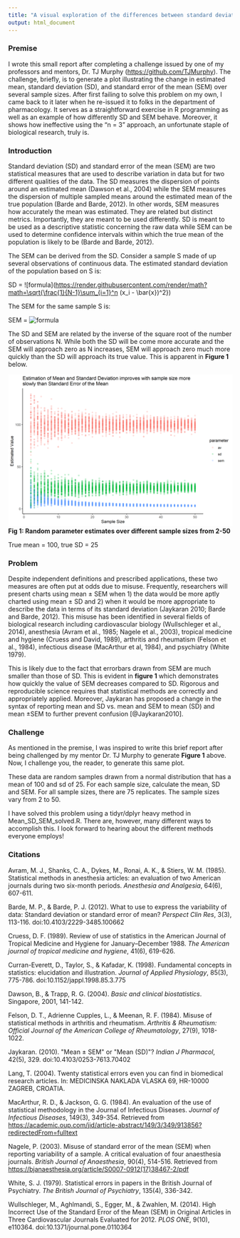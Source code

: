 ```yaml
---
title: "A visual exploration of the differences between standard deviation and standard error of the mean as they relate to sample size"
output: html_document
---
```


### Premise
I wrote this small report after completing a challenge issued by one of my professors and mentors, Dr. TJ Murphy (https://github.com/TJMurphy). The challenge, briefly, is to generate a plot illustrating the change in estimated mean, standard deviation (SD), and standard error of the mean (SEM) over several sample sizes. After first failing to solve this problem on my own, I came back to it later when he re-issued it to folks in the department of pharmacology. It serves as a straightforward exercise in R programming as well as an example of how differently SD and SEM behave. Moreover, it shows how ineffective using the “n = 3” approach, an unfortunate staple of biological research, truly is.

### Introduction
Standard deviation (SD) and standard error of the mean (SEM) are two statistical measures that are used to describe variation in data but for two different qualities of the data. The SD measures the dispersion of points around an estimated mean (Dawson et al., 2004) while the SEM measures the dispersion of multiple sampled means around the estimated mean of the true population (Barde and Barde, 2012). In other words, SEM measures how accurately the mean was estimated. They are related but distinct metrics. Importantly, they are meant to be used differently. SD is meant to be used as a descriptive statistic concerning the raw data while SEM can be used to determine confidence intervals within which the true mean of the population is likely to be (Barde and Barde, 2012).

The SEM can be derived from the SD. Consider a sample S made of up several observations of continuous data. The estimated standard deviation of the population based on S is:

SD = ![formula](https://render.githubusercontent.com/render/math?math=\sqrt{\frac{1}{N-1}\sum_{i=1}^n (x_i - \bar{x})^2})

The SEM for the same sample S is:

SEM = ![formula](https://render.githubusercontent.com/render/math?math=\frac{SD}{\sqrt{N}})

The SD and SEM are related by the inverse of the square root of the number of observations N. While both the SD will be come more accurate and the SEM will approach zero as N increases, SEM will approach zero much more quickly than the SD will approach its true value. This is apparent in **Figure 1** below.

![.](Mean_sd_sem.png)
**Fig 1: Random parameter estimates over different sample sizes from 2-50**

True mean = 100, true SD = 25

### Problem

Despite independent definitions and prescribed applications, these two measures are often put at odds due to misuse. Frequently, researchers will present charts using mean ± SEM when 1) the data would be more aptly charted using mean ± SD and 2) when it would be more appropriate to describe the data in terms of its standard deviation (Jaykaran 2010; Barde and Barde, 2012). This misuse has been identified in several fields of biological research including cardiovascular biology (Wullschleger et al., 2014), anesthesia (Avram et al., 1985; Nagele et al., 2003), tropical medicine and hygiene (Cruess and David, 1989), arthritis and rheumatism (Felson et al., 1984), infectious disease (MacArthur et al, 1984), and psychiatry (White 1979).

This is likely due to the fact that errorbars drawn from SEM are much smaller than those of SD. This is evident in **figure 1** which demonstrates how quickly the value of SEM decreases compared to SD. Rigorous and reproducible science requires that statistical methods are correctly and appropriately applied. Moreover, Jaykaran has proposed a change in the syntax of reporting mean and SD vs. mean and SEM to mean (SD) and mean ±SEM to further prevent confusion [@Jaykaran2010]. 

### Challenge

As mentioned in the premise, I was inspired to write this brief report after being challenged by my mentor Dr. TJ Murphy to generate **Figure 1** above. Now, I challenge you, the reader, to generate this same plot. 

These data are random samples drawn from a normal distribution that has a mean of 100 and sd of 25. For each sample size, calculate the mean, SD and SEM. For all sample sizes, there are 75 replicates. The sample sizes vary from 2 to 50.

I have solved this problem using a tidyr/dplyr heavy method in Mean_SD_SEM_solved.R. There are, however, many different ways to accomplish this. I look forward to hearing about the different methods everyone employs!

### Citations

Avram, M. J., Shanks, C. A., Dykes, M., Ronai, A. K., & Stiers, W. M. (1985). Statistical methods in anesthesia articles: an evaluation of two American journals during two six-month periods. *Anesthesia and Analgesia*, 64(6), 607-611. 

Barde, M. P., & Barde, P. J. (2012). What to use to express the variability of data: Standard deviation or standard error of mean? *Perspect Clin Res*, 3(3), 113-116. doi:10.4103/2229-3485.100662

Cruess, D. F. (1989). Review of use of statistics in the American Journal of Tropical Medicine and Hygiene for January–December 1988. *The American journal of tropical medicine and hygiene*, 41(6), 619-626. 

Curran-Everett, D., Taylor, S., & Kafadar, K. (1998). Fundamental concepts in statistics: elucidation and illustration. *Journal of Applied Physiology*, 85(3), 775-786. doi:10.1152/jappl.1998.85.3.775

Dawson, B., & Trapp, R. G. (2004). *Basic and clinical biostatistics*. Singapore, 2001, 141-142. 

Felson, D. T., Adrienne Cupples, L., & Meenan, R. F. (1984). Misuse of statistical methods in arthritis and rheumatism. *Arthritis & Rheumatism: Official Journal of the American College of Rheumatology*, 27(9), 1018-1022. 

Jaykaran. (2010). "Mean ± SEM" or "Mean (SD)"? *Indian J Pharmacol*, 42(5), 329. doi:10.4103/0253-7613.70402

Lang, T. (2004). Twenty statistical errors even you can find in biomedical research articles. In: MEDICINSKA NAKLADA VLASKA 69, HR-10000 ZAGREB, CROATIA.

MacArthur, R. D., & Jackson, G. G. (1984). An evaluation of the use of statistical methodology in the Journal of Infectious Diseases. *Journal of Infectious Diseases*, 149(3), 349-354. Retrieved from https://academic.oup.com/jid/article-abstract/149/3/349/913856?redirectedFrom=fulltext

Nagele, P. (2003). Misuse of standard error of the mean (SEM) when reporting variability of a sample. A critical evaluation of four anaesthesia journals. *British Journal of Anaesthesia*, 90(4), 514-516. Retrieved from https://bjanaesthesia.org/article/S0007-0912(17)38467-2/pdf

White, S. J. (1979). Statistical errors in papers in the British Journal of Psychiatry. *The British Journal of Psychiatry*, 135(4), 336-342. 

Wullschleger, M., Aghlmandi, S., Egger, M., & Zwahlen, M. (2014). High Incorrect Use of the Standard Error of the Mean (SEM) in Original Articles in Three Cardiovascular Journals Evaluated for 2012. *PLOS ONE*, 9(10), e110364. doi:10.1371/journal.pone.0110364
